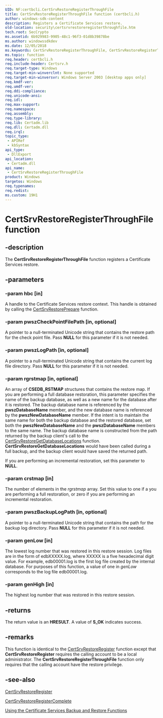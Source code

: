 ```yaml
---
UID: NF:certbcli.CertSrvRestoreRegisterThroughFile
title: CertSrvRestoreRegisterThroughFile function (certbcli.h)
author: windows-sdk-content
description: Registers a Certificate Services restore.
old-location: security\certsrvrestoreregisterthroughfile.htm
tech.root: SecCrypto
ms.assetid: 6b929983-9905-48c1-96f3-01d8b39878be
ms.author: windowssdkdev
ms.date: 12/05/2018
ms.keywords: CertSrvRestoreRegisterThroughFile, CertSrvRestoreRegisterThroughFile function [Security], certbcli/CertSrvRestoreRegisterThroughFile, security.certsrvrestoreregisterthroughfile
ms.topic: function
req.header: certbcli.h
req.include-header: Certsrv.h
req.target-type: Windows
req.target-min-winverclnt: None supported
req.target-min-winversvr: Windows Server 2003 [desktop apps only]
req.kmdf-ver: 
req.umdf-ver: 
req.ddi-compliance: 
req.unicode-ansi: 
req.idl: 
req.max-support: 
req.namespace: 
req.assembly: 
req.type-library: 
req.lib: Certadm.lib
req.dll: Certadm.dll
req.irql: 
topic_type:
 - APIRef
 - kbSyntax
api_type:
 - DllExport
api_location:
 - Certadm.dll
api_name:
 - CertSrvRestoreRegisterThroughFile
product: Windows
targetos: Windows
req.typenames: 
req.redist: 
ms.custom: 19H1
---
```


# CertSrvRestoreRegisterThroughFile function


## -description


The <b>CertSrvRestoreRegisterThroughFile</b> function registers a Certificate Services restore.


## -parameters




### -param hbc [in]

A handle to the Certificate Services restore context. This handle is obtained by calling 
the <a href="https://msdn.microsoft.com/e607b61c-9636-40e6-abba-74152f37b49e">CertSrvRestorePrepare</a> function.


### -param pwszCheckPointFilePath [in, optional]

A pointer to a null-terminated Unicode string that contains the restore path for the check point file. Pass <b>NULL</b> for this parameter if it is not needed.


### -param pwszLogPath [in, optional]

A pointer to a null-terminated Unicode string that contains the current log file directory. Pass <b>NULL</b> for this parameter if it is not needed.


### -param rgrstmap [in, optional]

An array of <b>CSEDB_RSTMAP</b> structures that contains the restore map. If you are performing a full database restoration, this parameter specifies the name of the backup database, as well as a new name for the database after it is restored. The backup database name is referenced by the <b>pwszDatabaseName</b> member, and the new database name is referenced by the <b>pwszNewDatabaseName</b> member. If the intent is to maintain the same name for both the backup database and the restored database, set both the <b>pwszNewDatabaseName</b> and the <b>pwszDatabaseName</b> members to the same name. The backup database name is constructed from the path returned by the backup client's call to 
the <a href="https://msdn.microsoft.com/02355bd7-6788-4c32-940e-b89e47619aa0">CertSrvRestoreGetDatabaseLocations</a> function. <b>CertSrvRestoreGetDatabaseLocations</b> would have been called during a full backup, and the backup client would have saved the returned path.

If you are performing an incremental restoration, set this parameter to <b>NULL</b>.


### -param crstmap [in]

The number of elements in the <i>rgrstmap</i> array. Set this value to one if a you are performing a full restoration, or zero if you are performing an incremental restoration.


### -param pwszBackupLogPath [in, optional]

A pointer to a null-terminated Unicode string that contains the path for the backup log directory. Pass <b>NULL</b> for this parameter if it is not needed.


### -param genLow [in]

The lowest log number that was restored in this restore session. Log files are in the form of edbXXXXX.log, where XXXXX is a five hexadecimal digit value. For example, edb00001.log is the first log file created by the internal database. For purposes of this function, a value of one in <i>genLow</i> corresponds to the log file edb00001.log.


### -param genHigh [in]

The highest log number that was restored in this restore session.


## -returns



The return value is an <b>HRESULT</b>. A value of <b>S_OK</b> indicates success.




## -remarks



This function is identical to the <a href="https://msdn.microsoft.com/4549ba26-d52c-4779-b27d-126cef6ef15d">CertSrvRestoreRegister</a> function except that <b>CertSrvRestoreRegister</b> requires the calling account to be a local administrator. The <b>CertSrvRestoreRegisterThroughFile</b> function only requires that the calling account have the restore privilege.




## -see-also




<a href="https://msdn.microsoft.com/4549ba26-d52c-4779-b27d-126cef6ef15d">CertSrvRestoreRegister</a>



<a href="https://msdn.microsoft.com/1459d5b2-2c12-48df-ae01-c713c86f1c2e">CertSrvRestoreRegisterComplete</a>



<a href="https://msdn.microsoft.com/47e8f490-ecb2-4c41-8bf0-b673e173ddc6">Using the Certificate Services Backup and Restore Functions</a>
 

 

